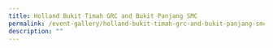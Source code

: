 ```yaml
---
title: Holland Bukit Timah GRC and Bukit Panjang SMC
permalink: /event-gallery/holland-bukit-timah-grc-and-bukit-panjang-smc
description: ""
---
```


